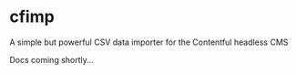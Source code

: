# cfimp
A simple but powerful CSV data importer for the Contentful headless CMS

Docs coming shortly...
